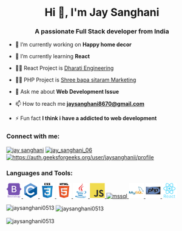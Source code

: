 <h1 align="center">Hi 👋, I'm Jay Sanghani</h1>
<h3 align="center">A passionate Full Stack developer from India</h3>

- 🔭 I’m currently working on **Happy home decor**

- 🌱 I’m currently learning **React**

- 👨‍💻 React Project is [Dharati Engineering](www.dharatiengineering.in)

- 👨‍💻 PHP Project is [Shree bapa sitaram Marketing](www.shreebapasitarammarketing.com)

- 💬 Ask me about **Web Development Issue**

- 📫 How to reach me **jaysanghani8670@gmail.com**

- ⚡ Fun fact **I think i have a addicted to web development**

<h3 align="left">Connect with me:</h3>
<p align="left">
<a href="https://fb.com/jay sanghani" target="blank"><img align="center" src="https://raw.githubusercontent.com/rahuldkjain/github-profile-readme-generator/master/src/images/icons/Social/facebook.svg" alt="jay sanghani" height="30" width="40" /></a>
<a href="https://instagram.com/jay_sanghani_06" target="blank"><img align="center" src="https://raw.githubusercontent.com/rahuldkjain/github-profile-readme-generator/master/src/images/icons/Social/instagram.svg" alt="jay_sanghani_06" height="30" width="40" /></a>
<a href="https://auth.geeksforgeeks.org/user/https://auth.geeksforgeeks.org/user/jaysanghanii/profile" target="blank"><img align="center" src="https://raw.githubusercontent.com/rahuldkjain/github-profile-readme-generator/master/src/images/icons/Social/geeks-for-geeks.svg" alt="https://auth.geeksforgeeks.org/user/jaysanghanii/profile" height="30" width="40" /></a>
</p>

<h3 align="left">Languages and Tools:</h3>
<p align="left"> <a href="https://getbootstrap.com" target="_blank" rel="noreferrer"> <img src="https://raw.githubusercontent.com/devicons/devicon/master/icons/bootstrap/bootstrap-plain-wordmark.svg" alt="bootstrap" width="40" height="40"/> </a> <a href="https://www.cprogramming.com/" target="_blank" rel="noreferrer"> <img src="https://raw.githubusercontent.com/devicons/devicon/master/icons/c/c-original.svg" alt="c" width="40" height="40"/> </a> <a href="https://www.w3schools.com/css/" target="_blank" rel="noreferrer"> <img src="https://raw.githubusercontent.com/devicons/devicon/master/icons/css3/css3-original-wordmark.svg" alt="css3" width="40" height="40"/> </a> <a href="https://www.w3.org/html/" target="_blank" rel="noreferrer"> <img src="https://raw.githubusercontent.com/devicons/devicon/master/icons/html5/html5-original-wordmark.svg" alt="html5" width="40" height="40"/> </a> <a href="https://www.java.com" target="_blank" rel="noreferrer"> <img src="https://raw.githubusercontent.com/devicons/devicon/master/icons/java/java-original.svg" alt="java" width="40" height="40"/> </a> <a href="https://developer.mozilla.org/en-US/docs/Web/JavaScript" target="_blank" rel="noreferrer"> <img src="https://raw.githubusercontent.com/devicons/devicon/master/icons/javascript/javascript-original.svg" alt="javascript" width="40" height="40"/> </a> <a href="https://www.microsoft.com/en-us/sql-server" target="_blank" rel="noreferrer"> <img src="https://www.svgrepo.com/show/303229/microsoft-sql-server-logo.svg" alt="mssql" width="40" height="40"/> </a> <a href="https://www.mysql.com/" target="_blank" rel="noreferrer"> <img src="https://raw.githubusercontent.com/devicons/devicon/master/icons/mysql/mysql-original-wordmark.svg" alt="mysql" width="40" height="40"/> </a> <a href="https://www.php.net" target="_blank" rel="noreferrer"> <img src="https://raw.githubusercontent.com/devicons/devicon/master/icons/php/php-original.svg" alt="php" width="40" height="40"/> </a> <a href="https://reactjs.org/" target="_blank" rel="noreferrer"> <img src="https://raw.githubusercontent.com/devicons/devicon/master/icons/react/react-original-wordmark.svg" alt="react" width="40" height="40"/> </a> </p>

<p><img align="left" src="https://github-readme-stats.vercel.app/api/top-langs?username=jaysanghani0513&show_icons=true&locale=en&layout=compact" alt="jaysanghani0513" /></p>

<p>&nbsp;<img align="center" src="https://github-readme-stats.vercel.app/api?username=jaysanghani0513&show_icons=true&theme=dark&locale=en" alt="jaysanghani0513" /></p>

<p><img align="center" src="https://github-readme-streak-stats.herokuapp.com/?user=jaysanghani0513&theme=dark" alt="jaysanghani0513" /></p>
